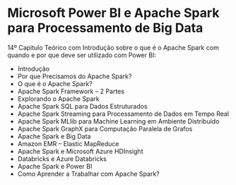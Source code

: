 # Microsoft Power BI e Apache Spark para Processamento de Big Data

14º Capítulo Teórico com Introdução sobre o que é o Apache Spark com quando e por que deve ser utilizado com Power BI:

<ul>
  <li>Introdução</li>
  <li>Por que Precisamos do Apache Spark?</li>
  <li>O que é o Apache Spark?</li>
  <li>Apache Spark Framework – 2 Partes</li>
  <li>Explorando o Apache Spark</li>
  <li>Apache Spark SQL para Dados Estruturados</li>
  <li>Apache Spark Streaming para Processamento de Dados em Tempo Real</li>
  <li>Apache Spark MLlib para Machine Learning em Ambiente Distribuído</li>
  <li>Apache Spark GraphX para Computação Paralela de Grafos</li>
  <li>Apache Spark e Big Data</li>
  <li>Amazon EMR – Elastic MapReduce</li>
  <li>Apache Spark e Microsoft Azure HDInsight</li>
  <li>Databricks e Azure Databricks</li>
  <li>Apache Spark e Power BI</li>
  <li>Como Aprender a Trabalhar com Apache Spark?</li>
</ul>